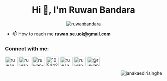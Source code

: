<h1 align="center">Hi 👋, I'm Ruwan Bandara</h1>
<p align="center"> <a href="https://github.com/ryo-ma/github-profile-trophy"><img src="https://github-profile-trophy.vercel.app/?username=ruwanbandara" alt="ruwanbandara" /></a> </p>

- 📫 How to reach me **ruwan.se.uok@gmail.com**

<h3 align="left">Connect with me:</h3>
<p align="left">
<a href="https://dev.to/ruwanbandara" target="blank"><img align="center" src="https://cdn.jsdelivr.net/npm/simple-icons@3.0.1/icons/dev-dot-to.svg" alt="ruwanbandara" height="30" width="40" /></a>
<a href="https://twitter.com/ruwanba35338152" target="blank"><img align="center" src="https://cdn.jsdelivr.net/npm/simple-icons@3.0.1/icons/twitter.svg" alt="ruwanba35338152" height="30" width="40" /></a>
<a href="https://linkedin.com/in/ruwan-bandara-635b15163" target="blank"><img align="center" src="https://cdn.jsdelivr.net/npm/simple-icons@3.0.1/icons/linkedin.svg" alt="ruwan-bandara-635b15163" height="30" width="40" /></a>
<a href="https://stackoverflow.com/users/10544268" target="blank"><img align="center" src="https://cdn.jsdelivr.net/npm/simple-icons@3.0.1/icons/stackoverflow.svg" alt="10544268" height="30" width="40" /></a>
<a href="https://fb.com/ruwanbandarawijepala" target="blank"><img align="center" src="https://cdn.jsdelivr.net/npm/simple-icons@3.0.1/icons/facebook.svg" alt="ruwanbandarawijepala" height="30" width="40" /></a>
<a href="https://instagram.com/ruwan_bandara_wijepala" target="blank"><img align="center" src="https://cdn.jsdelivr.net/npm/simple-icons@3.0.1/icons/instagram.svg" alt="ruwan_bandara_wijepala" height="30" width="40" /></a>
<a href="https://medium.com/@ruwan.se.uok" target="blank"><img align="center" src="https://cdn.jsdelivr.net/npm/simple-icons@3.0.1/icons/medium.svg" alt="@ruwan.se.uok" height="30" width="40" /></a>
</p>

<p align="right"> <img src="https://komarev.com/ghpvc/?username=janakaedirisinghe&label=Profile%20views&color=brightgreen&style=plastic" alt="janakaedirisinghe" /> </p>

